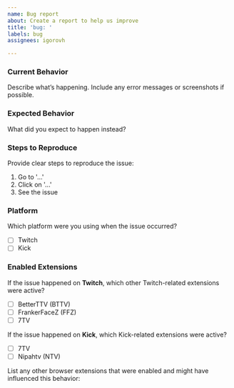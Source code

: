 ```yaml
---
name: Bug report
about: Create a report to help us improve
title: 'bug: '
labels: bug
assignees: igorovh

---
```


### Current Behavior

Describe what’s happening. Include any error messages or screenshots if possible.

### Expected Behavior

What did you expect to happen instead?

### Steps to Reproduce

Provide clear steps to reproduce the issue:

1. Go to '...'
2. Click on '...'
3. See the issue

### Platform

Which platform were you using when the issue occurred?

- [ ] Twitch
- [ ] Kick

### Enabled Extensions

If the issue happened on **Twitch**, which other Twitch-related extensions were active?

- [ ] BetterTTV (BTTV)
- [ ] FrankerFaceZ (FFZ)
- [ ] 7TV

If the issue happened on **Kick**, which Kick-related extensions were active?

- [ ] 7TV
- [ ] Nipahtv (NTV)

List any other browser extensions that were enabled and might have influenced this behavior: